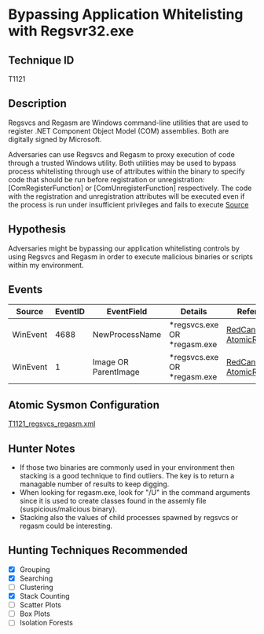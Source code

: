 # Bypassing Application Whitelisting with Regsvr32.exe
## Technique ID
T1121


## Description
Regsvcs and Regasm are Windows command-line utilities that are used to register .NET Component Object Model (COM) assemblies. Both are digitally signed by Microsoft.

Adversaries can use Regsvcs and Regasm to proxy execution of code through a trusted Windows utility. Both utilities may be used to bypass process whitelisting through use of attributes within the binary to specify code that should be run before registration or unregistration: [ComRegisterFunction] or [ComUnregisterFunction] respectively. The code with the registration and unregistration attributes will be executed even if the process is run under insufficient privileges and fails to execute [Source](https://attack.mitre.org/wiki/Technique/T1121#scite-231f6587c883d0c99b56e5a752f7dea1)


## Hypothesis
Adversaries might be bypassing our application whitelisting controls by using Regsvcs and Regasm in order to execute malicious binaries or scripts within my environment.


## Events

| Source | EventID | EventField | Details | Reference | 
|--------|---------|-------|---------|-----------| 
| WinEvent | 4688 | NewProcessName | *regsvcs.exe OR *regasm.exe | [RedCanary-AtomicRedTeam](https://github.com/redcanaryco/atomic-red-team/blob/master/Windows/Execution/RegsvcsRegasm.md) |
| WinEvent | 1 | Image OR ParentImage | *regsvcs.exe OR *regasm.exe | [RedCanary-AtomicRedTeam](https://github.com/redcanaryco/atomic-red-team/blob/master/Windows/Execution/RegsvcsRegasm.md) |


## Atomic Sysmon Configuration
[T1121_regsvcs_regasm.xml](https://github.com/Cyb3rWard0g/ThreatHunter-Playbook/blob/master/attack_matrix/windows/sysmon_configs/T1121_regsvcs_regasm.xml)


## Hunter Notes
* If those two binaries are commonly used in your environment then stacking is a good technique to find outliers. The key is to return a managable number of results to keep digging.
* When looking for regasm.exe, look for "/U" in the command arguments since it is used to create classes found in the assemly file (suspicious/malicious binary).
* Stacking also the values of child processes spawned by regsvcs or regasm could be interesting.


## Hunting Techniques Recommended

- [x] Grouping
- [x] Searching
- [ ] Clustering
- [X] Stack Counting
- [ ] Scatter Plots
- [ ] Box Plots
- [ ] Isolation Forests